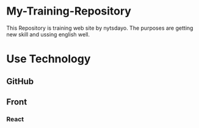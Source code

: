 # My-Training-Repository
This Repository is training web site by nytsdayo.
The purposes are getting new skill and ussing english well.

# Use Technology
## GitHub
## Front
### React
